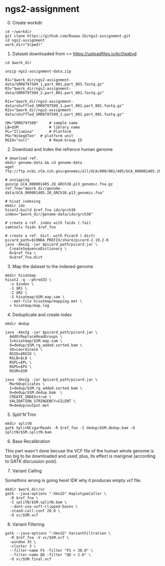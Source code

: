 # ngs2-assignment

0. Create workdir
```
cd ~/workdir
git clone https://github.com/Ruwaa-Ib/ngs2-assignment.git
cd ngs2-assignment
work_dir="$(pwd)"
```

1. Dataset downloaded from >> https://uploadfiles.io/kc0qqbvd 
```
cd $work_dir

unzip ngs2-assignment-data.zip

R1="$work_dir/ngs2-assignment-data/SRR8797509_1.part_001.part_001.fastq.gz"
R2="$work_dir/ngs2-assignment-data/SRR8797509_2.part_001.part_001.fastq.gz"

R1s="$work_dir/ngs2-assignment-data/shuffled_SRR8797509_1.part_001.part_001.fastq.gz"
R2s="$work_dir/ngs2-assignment-data/shuffled_SRR8797509_2.part_001.part_001.fastq.gz"

SM="SRR8797509"		# sample name
LB=$SM				# library name
PL="Illumina"		# Platform
PU="HiSeqXTen"	# platform unit
RGID="null"			# Read-Group ID
```

2. Download and Index the refrence human genome 
```
# download ref.
mkdir genome-data && cd genome-data
wget ftp://ftp.ncbi.nlm.nih.gov/genomes/all/GCA/000/001/405/GCA_000001405.28_GRCh38.p13/GCA_000001405.28_GRCh38.p13_genomic.fna.gz

# unzipping
gunzip GCA_000001405.28_GRCh38.p13_genomic.fna.gz
ref_fna="$work_dir/genome-data/GCA_000001405.28_GRCh38.p13_genomic.fna"

# hisat indexing
mkdir idx
hisat2-build $ref_fna idx/grch38
index="$work_dir/genome-data/idx/grch38"

# create a ref. index with faidx (.fai)
samtools faidx $ref_fna

# create a ref. dict. with Picard (.dict)
picard_path=$CONDA_PREFIX/share/picard-2.19.2-0
java -Xmx2g -jar $picard_path/picard.jar \
  CreateSequenceDictionary \
  R=$ref_fna \
  O=$ref_fna.dict
```

3. Map the dataset to the indexed genome
```
mkdir hisatmap 
hisat2 -q --phred33 \
  -x $index \
  -1 $R1 \
  -2 $R2 \
  -S hisatmap/$SM.map.sam \
  --met-file hisatmap/mapping.met \
  > hisatmap/map.log
```

4. Deduplicate and create index
```
mkdir dedup

java -Xmx2g -jar $picard_path/picard.jar \
  AddOrReplaceReadGroups \
  I=hisatmap/$SM.map.sam \
  O=dedup/$SM.rg_added.sorted.bam \
  SO=coordinate \
  RGID=$RGID \
  RGLB=$LB \
  RGPL=$PL \
  RGPU=$PU \
  RGSM=$SM

java -Xmx2g -jar $picard_path/picard.jar \
  MarkDuplicates \
  I=dedup/$SM.rg_added.sorted.bam \
  O=dedup/$SM.dedup.bam  \
  CREATE_INDEX=true \
  VALIDATION_STRINGENCY=SILENT \
  M=dedup/output.met
```

5. Split'N'Trim
```
mkdir splitN
gatk SplitNCigarReads -R $ref_fna -I dedup/$SM.dedup.bam -O splitN/$SM.splitN.bam
```

6. Base Recalibration

  This part wasn't done becuse the VCF file of the human whole genome is too big to be downloaded and used; plus, its effect is mariginal (according to GATK discussion post).
  
7. Variant Calling

  Somethins wrong is going here! IDK why it produces empty vcf file.
```
mkdir $work_dir/vc
gatk --java-options "-Xmx2G" HaplotypeCaller \
  -R $ref_fna \
  -I splitN/$SM.splitN.bam \
  --dont-use-soft-clipped-bases \
  -stand-call-conf 20.0 \
  -O vc/$SM.vcf
```

8. Variant Filtering
```
gatk --java-options "-Xmx2G" VariantFiltration \
  -R $ref_fna -V vc/$SM.vcf \
  -window 35 \
  -cluster 3 \
  --filter-name FS -filter "FS > 30.0" \
  --filter-name QD -filter "QD < 2.0" \
  -O vc/$SM.final.vcf 
```
